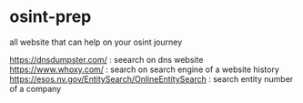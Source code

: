 # osint-prep
all website that can help on your osint journey


https://dnsdumpster.com/ : seearch on dns website
https://www.whoxy.com/ : search on search engine of a website history
https://esos.nv.gov/EntitySearch/OnlineEntitySearch : search entity  number of a company
